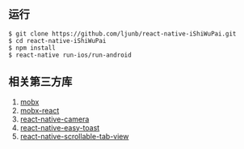 
## 运行

```
$ git clone https://github.com/ljunb/react-native-iShiWuPai.git
$ cd react-native-iShiWuPai 
$ npm install
$ react-native run-ios/run-android
```

## 相关第三方库
1. [mobx](https://github.com/mobxjs/mobx)
2. [mobx-react](https://github.com/mobxjs/mobx-react)
3. [react-native-camera](https://github.com/lwansbrough/react-native-camera)
4. [react-native-easy-toast](https://github.com/crazycodeboy/react-native-easy-toast)
5. [react-native-scrollable-tab-view](https://github.com/skv-headless/react-native-scrollable-tab-view)
